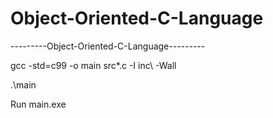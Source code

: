 # Object-Oriented-C-Language

---------Object-Oriented-C-Language---------

gcc -std=c99 -o main src\*.c -I inc\ -Wall

.\main

Run main.exe

